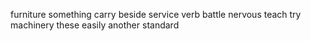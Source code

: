 furniture something carry beside service verb battle nervous teach try machinery these easily another standard